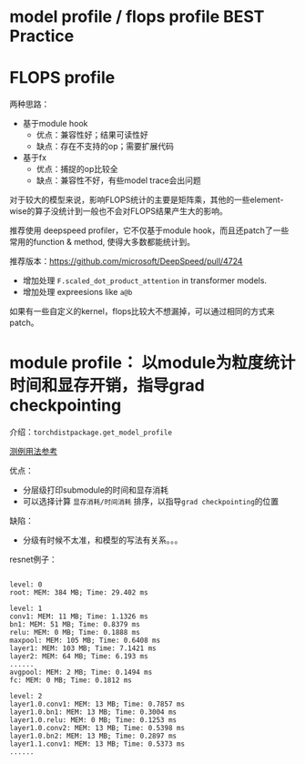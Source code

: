 # model profile / flops profile BEST Practice

# FLOPS profile
两种思路：
- 基于module hook
    - 优点：兼容性好；结果可读性好
    - 缺点：存在不支持的op；需要扩展代码
- 基于fx
    - 优点：捕捉的op比较全
    - 缺点：兼容性不好，有些model trace会出问题

对于较大的模型来说，影响FLOPS统计的主要是矩阵乘，其他的一些element-wise的算子没统计到一般也不会对FLOPS结果产生大的影响。

推荐使用 deepspeed profiler，它不仅基于module hook，而且还patch了一些常用的function & method, 使得大多数都能统计到。

推荐版本：https://github.com/microsoft/DeepSpeed/pull/4724

- 增加处理 `F.scaled_dot_product_attention` in transformer models.
- 增加处理 expreesions like `a@b`

如果有一些自定义的kernel，flops比较大不想漏掉，可以通过相同的方式来patch。

# module profile： 以module为粒度统计时间和显存开销，指导grad checkpointing

介绍：`torchdistpackage.get_model_profile`

[测例用法参考](../../examples/profile/test_profile.py)

优点：
- 分层级打印submodule的时间和显存消耗
- 可以选择计算 `显存消耗/时间消耗` 排序，以指导`grad checkpointing`的位置

缺陷：
- 分级有时候不太准，和模型的写法有关系。。。

resnet例子：

```

level: 0
root: MEM: 384 MB; Time: 29.402 ms

level: 1
conv1: MEM: 11 MB; Time: 1.1326 ms
bn1: MEM: 51 MB; Time: 0.8379 ms
relu: MEM: 0 MB; Time: 0.1888 ms
maxpool: MEM: 105 MB; Time: 0.6408 ms
layer1: MEM: 103 MB; Time: 7.1421 ms
layer2: MEM: 64 MB; Time: 6.193 ms
......
avgpool: MEM: 2 MB; Time: 0.1494 ms
fc: MEM: 0 MB; Time: 0.1812 ms

level: 2
layer1.0.conv1: MEM: 13 MB; Time: 0.7857 ms
layer1.0.bn1: MEM: 13 MB; Time: 0.3004 ms
layer1.0.relu: MEM: 0 MB; Time: 0.1253 ms
layer1.0.conv2: MEM: 13 MB; Time: 0.5398 ms
layer1.0.bn2: MEM: 13 MB; Time: 0.2897 ms
layer1.1.conv1: MEM: 13 MB; Time: 0.5373 ms
......

```
